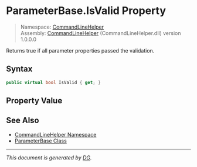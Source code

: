 ﻿# ParameterBase.IsValid Property

> Namespace: [CommandLineHelper](_toc.CommandLineHelper.md#commandlinehelper-namespace)\
> Assembly: [CommandLineHelper](_toc.CommandLineHelper.md) (CommandLineHelper.dll) version 1.0.0.0

Returns true if all parameter properties passed the validation.

## Syntax

```csharp
public virtual bool IsValid { get; }
```

## Property Value



## See Also

- [CommandLineHelper Namespace](_toc.CommandLineHelper.md#commandlinehelper-namespace)
- [ParameterBase Class](CommandLineHelper.ParameterBase.md)

---

_This document is generated by [DG](https://github.com/Khojasteh/dg)._
